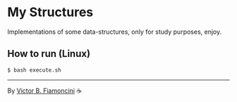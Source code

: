 # My Structures

Implementations of some data-structures, only for study purposes, enjoy.

## How to run (Linux)
```bash
$ bash execute.sh
```

----------
By [Victor B. Fiamoncini](https://github.com/Victor-Fiamoncini) ☕️
